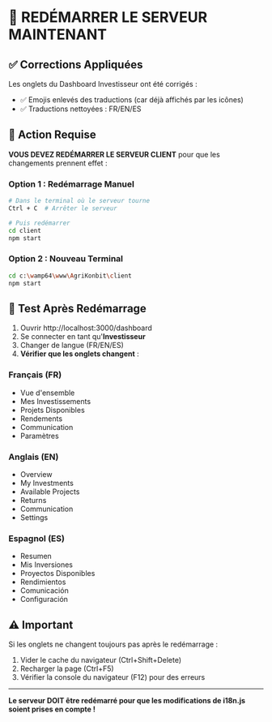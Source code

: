 # 🔄 REDÉMARRER LE SERVEUR MAINTENANT

## ✅ Corrections Appliquées

Les onglets du Dashboard Investisseur ont été corrigés :
- ✅ Emojis enlevés des traductions (car déjà affichés par les icônes)
- ✅ Traductions nettoyées : FR/EN/ES

## 🚀 Action Requise

**VOUS DEVEZ REDÉMARRER LE SERVEUR CLIENT** pour que les changements prennent effet :

### Option 1 : Redémarrage Manuel
```bash
# Dans le terminal où le serveur tourne
Ctrl + C  # Arrêter le serveur

# Puis redémarrer
cd client
npm start
```

### Option 2 : Nouveau Terminal
```bash
cd c:\wamp64\www\AgriKonbit\client
npm start
```

## 🧪 Test Après Redémarrage

1. Ouvrir http://localhost:3000/dashboard
2. Se connecter en tant qu'**Investisseur**
3. Changer de langue (FR/EN/ES)
4. **Vérifier que les onglets changent** :

### Français (FR)
- Vue d'ensemble
- Mes Investissements
- Projets Disponibles
- Rendements
- Communication
- Paramètres

### Anglais (EN)
- Overview
- My Investments
- Available Projects
- Returns
- Communication
- Settings

### Espagnol (ES)
- Resumen
- Mis Inversiones
- Proyectos Disponibles
- Rendimientos
- Comunicación
- Configuración

## ⚠️ Important

Si les onglets ne changent toujours pas après le redémarrage :
1. Vider le cache du navigateur (Ctrl+Shift+Delete)
2. Recharger la page (Ctrl+F5)
3. Vérifier la console du navigateur (F12) pour des erreurs

---

**Le serveur DOIT être redémarré pour que les modifications de i18n.js soient prises en compte !**
